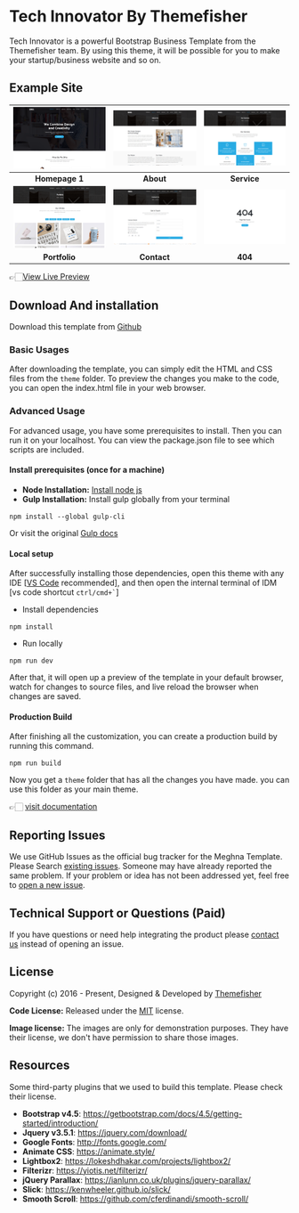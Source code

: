 # Tech Innovator By Themefisher

Tech Innovator is a powerful Bootstrap Business Template from the Themefisher team. By using this theme, it will be possible for you to make your startup/business website and so on.

<!-- demo -->
## Example Site

| [![](screenshots/homepage.png)](https://demo.themefisher.com/themefisher/bingo/) | [![](screenshots/about.png)](https://demo.themefisher.com/themefisher/bingo/about.html) | [![](screenshots/service.png)](https://demo.themefisher.com/themefisher/bingo/service.html) |
|:---:|:---:|:---:|
| **Homepage 1**  | **About**  | **Service**  |
| [![](screenshots/portfolio.png)](https://demo.themefisher.com/themefisher/bingo/portfolio.html) | [![](screenshots/contact.png)](https://demo.themefisher.com/themefisher/bingo/contact.html) | [![](screenshots/404.png)](https://demo.themefisher.com/themefisher/bingo/404.html) |
| **Portfolio** | **Contact** | **404** |

👉🏻[View Live Preview](https://demo.themefisher.com/themefisher/bingo/)

<!-- download -->
## Download And installation

Download this template from [Github](https://github.com/themefisher/bingo/archive/main.zip)

<!-- installation -->
### Basic Usages

After downloading the template, you can simply edit the HTML and CSS files from the `theme` folder. To preview the changes you make to the code, you can open the index.html file in your web browser.

### Advanced Usage

For advanced usage, you have some prerequisites to install. Then you can run it on your localhost. You can view the package.json file to see which scripts are included.

#### Install prerequisites (once for a machine)

* **Node Installation:** [Install node js](https://nodejs.org/en/download/)
* **Gulp Installation:** Install gulp globally from your terminal

```
npm install --global gulp-cli
```

Or visit the original [Gulp docs](https://gulpjs.com/docs/en/getting-started/quick-start)

#### Local setup

After successfully installing those dependencies, open this theme with any IDE [[VS Code](https://code.visualstudio.com/) recommended], and then open the internal terminal of IDM [vs code shortcut <code>ctrl/cmd+\`</code>]

* Install dependencies

```
npm install
```

* Run locally

```
npm run dev
```

After that, it will open up a preview of the template in your default browser, watch for changes to source files, and live reload the browser when changes are saved.

#### Production Build

After finishing all the customization, you can create a production build by running this command.

```
npm run build
```

Now you get a `theme` folder that has all the changes you have made. you can use this folder as your main theme.

👉🏻 [visit documentation](https://docs.themefisher.com/bingo/)

<!-- reporting issue -->
## Reporting Issues

We use GitHub Issues as the official bug tracker for the Meghna Template. Please Search [existing issues](https://github.com/themefisher/bingo/issues). Someone may have already reported the same problem.
If your problem or idea has not been addressed yet, feel free to [open a new issue](https://github.com/themefisher/bingo/issues).

<!-- support -->
## Technical Support or Questions (Paid)

If you have questions or need help integrating the product please [contact us](mailto:mehedi@themefisher.com) instead of opening an issue.

<!-- licence -->
## License

Copyright (c) 2016 - Present, Designed & Developed by [Themefisher](https://themefisher.com)

**Code License:** Released under the [MIT](https://github.com/themefisher/bingo/blob/main/LICENSE) license.

**Image license:** The images are only for demonstration purposes. They have their license, we don't have permission to share those images.

<!-- resources -->
## Resources

Some third-party plugins that we used to build this template. Please check their license.

* **Bootstrap v4.5**: <https://getbootstrap.com/docs/4.5/getting-started/introduction/>
* **Jquery v3.5.1**: <https://jquery.com/download/>
* **Google Fonts**: <http://fonts.google.com/>
* **Animate CSS**: <https://animate.style/>
* **Lightbox2**: <https://lokeshdhakar.com/projects/lightbox2/>
* **Filterizr**: <https://yiotis.net/filterizr/>
* **jQuery Parallax**: <https://ianlunn.co.uk/plugins/jquery-parallax/>
* **Slick**: <https://kenwheeler.github.io/slick/>
* **Smooth Scroll**: <https://github.com/cferdinandi/smooth-scroll/>
